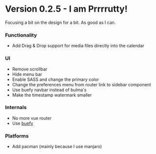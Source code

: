 # Version 0.2.5 - I am Prrrrutty!

Focusing a bit on the design for a bit. As good as I can.
### Functionality
 * Add Drag & Drop support for media files directly into the calendar

### UI
 * Remove scrollbar
 * Hide menu bar
 * Enable SASS and change the primary color
 * Change the preferences menu from router link to sidebar component
 * Use buefy navbar instead of bulma's
 * Make the timestamp watermark smaller
 
### Internals
 * No more vue router
 * Use [buefy](https://buefy.org)

### Platforms
 * Add pacman (mainly because I use manjaro)